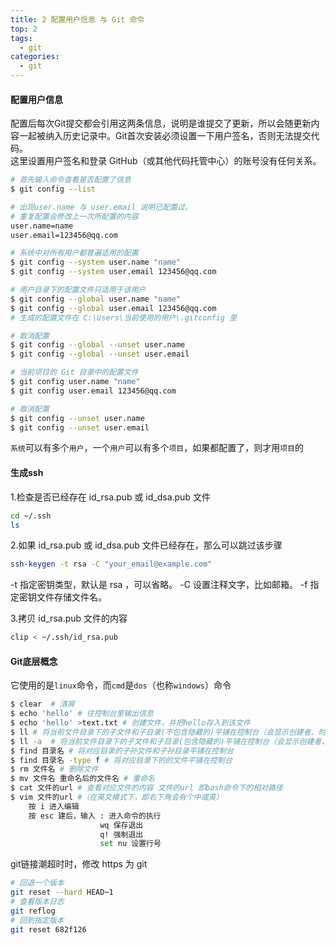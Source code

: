 ```yaml
---
title: 2 配置用户信息 与 Git 命令
top: 2
tags:
  - git
categories:
  - git
---
```


<h4>配置用户信息</h4>

配置后每次Git提交都会引用这两条信息，说明是谁提交了更新，所以会随更新内容一起被纳入历史记录中。Git首次安装必须设置一下用户签名，否则无法提交代码。<br>这里设置用户签名和登录 GitHub（或其他代码托管中心）的账号没有任何关系。

```bash
# 首先输入命令查看是否配置了信息
$ git config --list
```

```bash
# 出现user.name 与 user.email 说明已配置过。
# 重复配置会修改上一次所配置的内容
user.name=name
user.email=123456@qq.com
```

```bash
# 系统中对所有用户都普遍适用的配置
$ git config --system user.name "name"
$ git config --system user.email 123456@qq.com
```

```bash
# 用户目录下的配置文件只适用于该用户
$ git config --global user.name "name"
$ git config --global user.email 123456@qq.com
# 生成的配置文件在 C:\Users\当前使用的用户\.gitconfig 里

# 取消配置
$ git config --global --unset user.name
$ git config --global --unset user.email
```

```bash
# 当前项目的 Git 目录中的配置文件
$ git config user.name "name"
$ git config user.email 123456@qq.com

# 取消配置
$ git config --unset user.name
$ git config --unset user.email
```

`系统`可以有多个`用户`，一个`用户`可以有多个`项目`，如果都配置了，则才用`项目`的

#### 生成ssh

1.检查是否已经存在 id_rsa.pub 或 id_dsa.pub 文件

```bash
cd ~/.ssh
ls
```

2.如果 id_rsa.pub 或 id_dsa.pub 文件已经存在，那么可以跳过该步骤

```bash
ssh-keygen -t rsa -C "your_email@example.com"
```

-t 指定密钥类型，默认是 rsa ，可以省略。
-C 设置注释文字，比如邮箱。
-f 指定密钥文件存储文件名。

3.拷贝 id_rsa.pub 文件的内容

```bash
clip < ~/.ssh/id_rsa.pub
```



#### Git底层概念

它使用的是`linux`命令，而`cmd`是`dos`（也称`windows`）命令

```bash
$ clear  # 清屏
$ echo 'hello' # 往控制台里输出信息
$ echo 'hello' >text.txt # 创建文件，并把hello存入到该文件
$ ll # 将当前文件目录下的子文件和子目录(不包含隐藏的)平铺在控制台（会显示创建者、时间）
$ ll -a  # 将当前文件目录下的子文件和子目录(包含隐藏的)平铺在控制台（会显示创建者、时间）
$ find 目录名 # 将对应目录的子孙文件和子孙目录平铺在控制台
$ find 目录名 -type f # 将对应目录下的的文件平铺在控制台
$ rm 文件名 # 删除文件
$ mv 文件名 重命名后的文件名 # 重命名
$ cat 文件的url # 查看对应文件的内容 文件的url 即bash命令下的相对路径
$ vim 文件的url #（在英文模式下，即右下角会有个中或英）
	按 i 进入编辑
	按 esc 建后，输入 : 进入命令的执行
					wq 保存退出
					q! 强制退出
					set nu 设置行号
```

git链接潮超时时，修改 https 为 git

```bash
# 回退一个版本
git reset --hard HEAD~1
# 查看版本日志
git reflog
# 回到指定版本
git reset 682f126
```

